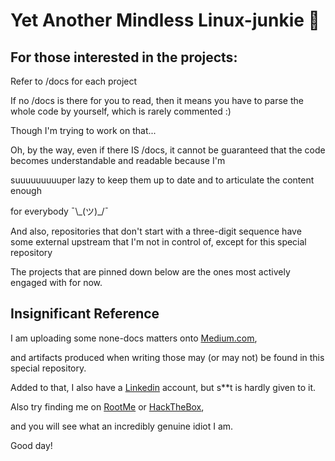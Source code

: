 # Yet Another Mindless Linux-junkie :zany_face:

## For those interested in the projects:

Refer to /docs for each project

If no /docs is there for you to read, then it means you have to parse the whole code by yourself, which is rarely commented :)

Though I'm trying to work on that...

Oh, by the way, even if there IS /docs, it cannot be guaranteed that the code becomes  understandable and readable because I'm

suuuuuuuuuper lazy to keep them up to date and to articulate the content enough

for everybody ¯\\\_(ツ)_/¯

And also, repositories that don't start with a three-digit sequence have some external upstream that I'm not in control of, except for this special repository

The projects that are pinned down below are the ones most actively engaged with for now.


## Insignificant Reference

I am uploading some none-docs matters onto [Medium.com](https://medium.com/@seantywork),

and artifacts produced when writing those may (or may not) be found in this special repository.

Added to that, I also have a [Linkedin](https://www.linkedin.com/in/sean-taehoon-yoon/) account, but s**t is hardly given to it.

Also try finding me on [RootMe](https://www.root-me.org/) or [HackTheBox](https://www.hackthebox.com/),

and you will see what an incredibly genuine idiot I am.

Good day!





